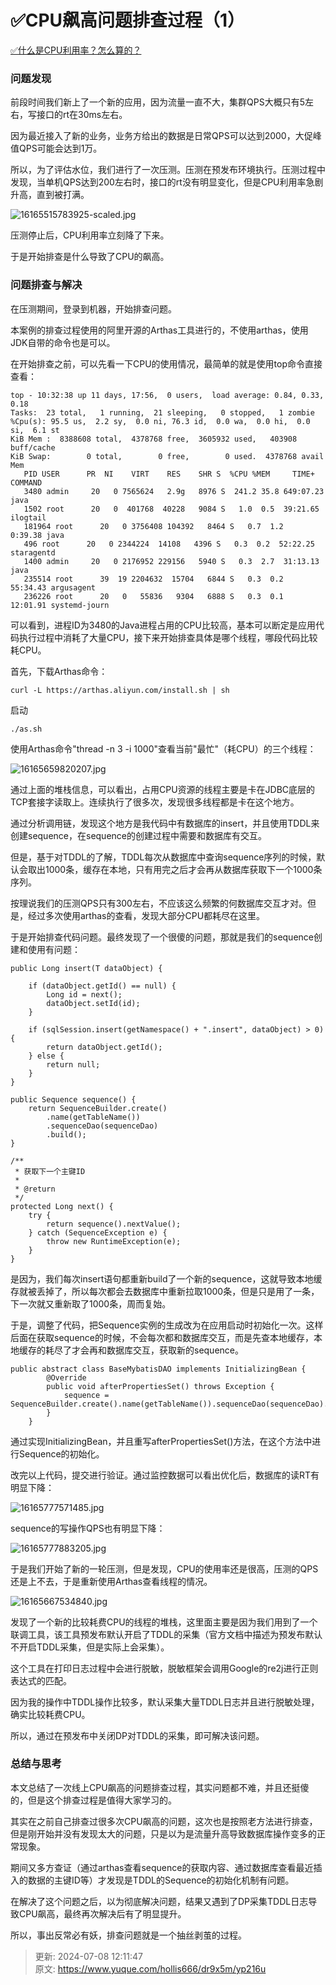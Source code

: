 # ✅CPU飙高问题排查过程（1）

[✅什么是CPU利用率？怎么算的？](https://www.yuque.com/hollis666/dr9x5m/hhmxp4xri441moiq)



### 问题发现


前段时间我们新上了一个新的应用，因为流量一直不大，集群QPS大概只有5左右，写接口的rt在30ms左右。



因为最近接入了新的业务，业务方给出的数据是日常QPS可以达到2000，大促峰值QPS可能会达到1万。



所以，为了评估水位，我们进行了一次压测。压测在预发布环境执行。压测过程中发现，当单机QPS达到200左右时，接口的rt没有明显变化，但是CPU利用率急剧升高，直到被打满。



![16165515783925-scaled.jpg](./img/edAt9M3Yeg7toa2f/1741334491079-93d1c2ac-4e2e-4aad-9fbb-0064a9d6ff51-467422.jpeg)



压测停止后，CPU利用率立刻降了下来。



于是开始排查是什么导致了CPU的飙高。



### 问题排查与解决


在压测期间，登录到机器，开始排查问题。



本案例的排查过程使用的阿里开源的Arthas工具进行的，不使用arthas，使用JDK自带的命令也是可以。



在开始排查之前，可以先看一下CPU的使用情况，最简单的就是使用top命令直接查看：



```plain
top - 10:32:38 up 11 days, 17:56,  0 users,  load average: 0.84, 0.33, 0.18
Tasks:  23 total,   1 running,  21 sleeping,   0 stopped,   1 zombie
%Cpu(s): 95.5 us,  2.2 sy,  0.0 ni, 76.3 id,  0.0 wa,  0.0 hi,  0.0 si,  6.1 st
KiB Mem :  8388608 total,  4378768 free,  3605932 used,   403908 buff/cache
KiB Swap:        0 total,        0 free,        0 used.  4378768 avail Mem
   PID USER      PR  NI    VIRT    RES    SHR S  %CPU %MEM     TIME+ COMMAND  
   3480 admin     20   0 7565624   2.9g   8976 S  241.2 35.8 649:07.23 java  
   1502 root      20   0  401768  40228   9084 S   1.0  0.5  39:21.65 ilogtail
   181964 root      20   0 3756408 104392   8464 S   0.7  1.2   0:39.38 java   
   496 root      20   0 2344224  14108   4396 S   0.3  0.2  52:22.25 staragentd  
   1400 admin     20   0 2176952 229156   5940 S   0.3  2.7  31:13.13 java
   235514 root      39  19 2204632  15704   6844 S   0.3  0.2  55:34.43 argusagent
   236226 root      20   0   55836   9304   6888 S   0.3  0.1  12:01.91 systemd-journ
```



可以看到，进程ID为3480的Java进程占用的CPU比较高，基本可以断定是应用代码执行过程中消耗了大量CPU，接下来开始排查具体是哪个线程，哪段代码比较耗CPU。



首先，下载Arthas命令：



```plain
curl -L https://arthas.aliyun.com/install.sh | sh
```



启动



```plain
./as.sh
```



使用Arthas命令"thread -n 3 -i 1000"查看当前"最忙"（耗CPU）的三个线程：



![16165659820207.jpg](./img/edAt9M3Yeg7toa2f/1741334491512-9e53d62f-0c3c-4733-aa34-12ef90a27b53-409821.jpeg)



通过上面的堆栈信息，可以看出，占用CPU资源的线程主要是卡在JDBC底层的TCP套接字读取上。连续执行了很多次，发现很多线程都是卡在这个地方。



通过分析调用链，发现这个地方是我代码中有数据库的insert，并且使用TDDL来创建sequence，在sequence的创建过程中需要和数据库有交互。



但是，基于对TDDL的了解，TDDL每次从数据库中查询sequence序列的时候，默认会取出1000条，缓存在本地，只有用完之后才会再从数据库获取下一个1000条序列。



按理说我们的压测QPS只有300左右，不应该这么频繁的何数据库交互才对。但是，经过多次使用arthas的查看，发现大部分CPU都耗尽在这里。



于是开始排查代码问题。最终发现了一个很傻的问题，那就是我们的sequence创建和使用有问题：



```plain
public Long insert(T dataObject) {

    if (dataObject.getId() == null) {
        Long id = next();
        dataObject.setId(id);
    }

    if (sqlSession.insert(getNamespace() + ".insert", dataObject) > 0) {
        return dataObject.getId();
    } else {
        return null;
    }
}

public Sequence sequence() {
    return SequenceBuilder.create()
        .name(getTableName())
        .sequenceDao(sequenceDao)
        .build();
}

/**
 * 获取下一个主键ID
 *
 * @return
 */
protected Long next() {
    try {
        return sequence().nextValue();
    } catch (SequenceException e) {
        throw new RuntimeException(e);
    }
}
```



是因为，我们每次insert语句都重新build了一个新的sequence，这就导致本地缓存就被丢掉了，所以每次都会去数据库中重新拉取1000条，但是只是用了一条，下一次就又重新取了1000条，周而复始。



于是，调整了代码，把Sequence实例的生成改为在应用启动时初始化一次。这样后面在获取sequence的时候，不会每次都和数据库交互，而是先查本地缓存，本地缓存的耗尽了才会再和数据库交互，获取新的sequence。



```plain
public abstract class BaseMybatisDAO implements InitializingBean {
        @Override
        public void afterPropertiesSet() throws Exception {
            sequence = SequenceBuilder.create().name(getTableName()).sequenceDao(sequenceDao).build();
        }
    }
```



通过实现InitializingBean，并且重写afterPropertiesSet()方法，在这个方法中进行Sequence的初始化。



改完以上代码，提交进行验证。通过监控数据可以看出优化后，数据库的读RT有明显下降：



![16165777571485.jpg](./img/edAt9M3Yeg7toa2f/1741334491136-4c271564-589a-4bc0-93a2-1d0455b51fce-632388.jpeg)



sequence的写操作QPS也有明显下降：



![16165777883205.jpg](./img/edAt9M3Yeg7toa2f/1741334491143-bced2d2c-536d-48c1-b1dc-9243e89c3aa5-223800.jpeg)



于是我们开始了新的一轮压测，但是发现，CPU的使用率还是很高，压测的QPS还是上不去，于是重新使用Arthas查看线程的情况。



![16165667534840.jpg](./img/edAt9M3Yeg7toa2f/1741334491429-16d6476a-d1c0-4eeb-bc3e-7ee4ef1c0e37-770624.jpeg)



发现了一个新的比较耗费CPU的线程的堆栈，这里面主要是因为我们用到了一个联调工具，该工具预发布默认开启了TDDL的采集（官方文档中描述为预发布默认不开启TDDL采集，但是实际上会采集）。



这个工具在打印日志过程中会进行脱敏，脱敏框架会调用Google的re2j进行正则表达式的匹配。



因为我的操作中TDDL操作比较多，默认采集大量TDDL日志并且进行脱敏处理，确实比较耗费CPU。



所以，通过在预发布中关闭DP对TDDL的采集，即可解决该问题。



### 总结与思考


本文总结了一次线上CPU飙高的问题排查过程，其实问题都不难，并且还挺傻的，但是这个排查过程是值得大家学习的。



其实在之前自己排查过很多次CPU飙高的问题，这次也是按照老方法进行排查，但是刚开始并没有发现太大的问题，只是以为是流量升高导致数据库操作变多的正常现象。



期间又多方查证（通过arthas查看sequence的获取内容、通过数据库查看最近插入的数据的主键ID等）才发现是TDDL的Sequence的初始化机制有问题。



在解决了这个问题之后，以为彻底解决问题，结果又遇到了DP采集TDDL日志导致CPU飙高，最终再次解决后有了明显提升。



所以，事出反常必有妖，排查问题就是一个抽丝剥茧的过程。



> 更新: 2024-07-08 12:11:47  
> 原文: <https://www.yuque.com/hollis666/dr9x5m/yp216u>